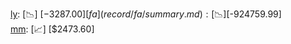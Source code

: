 [ly](record/ly/summary.md): [📉] [$-3287.00]  
[fa](record/fa/summary.md): [📉] [$-924759.99]  
[mm](record/mm/summary.md): [📈] [$2473.60]  
